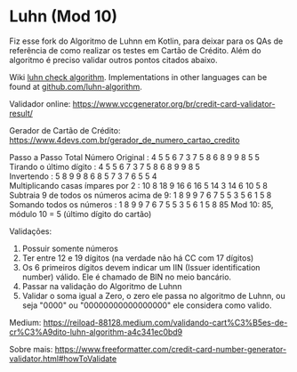 # Luhn (Mod 10)

Fiz esse fork do Algoritmo de Luhnn em Kotlin, para deixar para os QAs de referência de como realizar os testes em Cartão de Crédito. Além do algoritmo é preciso validar outros pontos citados abaixo.

Wiki [luhn check algorithm](https://en.wikipedia.org/wiki/Luhn_algorithm). 
Implementations in other languages can be found at [github.com/luhn-algorithm](https://github.com/luhnmod10).

Validador online:
https://www.vccgenerator.org/br/credit-card-validator-result/

Gerador de Cartão de Crédito:
https://www.4devs.com.br/gerador_de_numero_cartao_credito

Passo a Passo                                                                                             Total
Número Original                          :  4   5   5   6   7   3   7   5   8   6   8   9   9   8   5   5   
Tirando o último dígito                  :  4   5   5   6   7   3   7   5   8   6   8   9   9   8   5       
Invertendo                               :  5   8   9   9   8   6   8   5   7   3   7   6   5   5   4       
Multiplicando casas ímpares por 2        :  10  8   18  9   16  6   16  5   14  3   14  6   10  5   8       
Subtraia 9 de todos os números acima de 9:  1   8   9   9   7   6   7   5   5   3   5   6   1   5   8       
Somando todos os números                 :  1   8   9   9   7   6   7   5   5   3   5   6   1   5   8       85
Mod 10: 85, módulo 10 = 5 (último dígito do cartão)


Validações:
1. Possuir somente números
2. Ter entre 12 e 19 dígitos (na verdade não há CC com 17 dígitos)
3. Os 6 primeiros dígitos devem indicar um IIN (Issuer identification number) válido. Ele é chamado de BIN no meio bancário.
4. Passar na validação do Algoritmo de Luhnn
5. Validar o soma igual a Zero, o zero ele passa no algoritmo de Luhnn, ou seja "0000" ou "00000000000000000" ele considera como valido.

Medium:
https://reiload-88128.medium.com/validando-cart%C3%B5es-de-cr%C3%A9dito-luhn-algorithm-a4c341ec0bd9

Sobre mais:
https://www.freeformatter.com/credit-card-number-generator-validator.html#howToValidate
